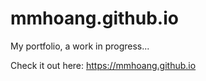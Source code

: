 # mmhoang.github.io
My portfolio, a work in progress...

Check it out here: https://mmhoang.github.io
